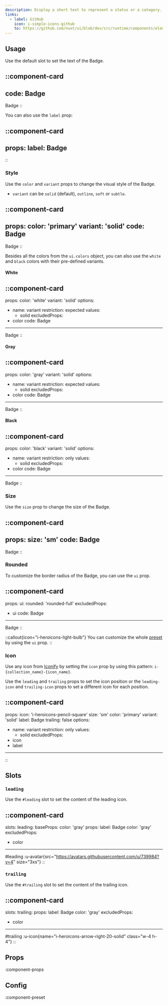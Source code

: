 ```yaml
---
description: Display a short text to represent a status or a category.
links:
  - label: GitHub
    icon: i-simple-icons-github
    to: https://github.com/nuxt/ui/blob/dev/src/runtime/components/elements/Badge.vue
---
```


## Usage

Use the default slot to set the text of the Badge.

::component-card
---
code: Badge
---

Badge
::

You can also use the `label` prop:

::component-card
---
props:
  label: Badge
---
::

### Style

Use the `color` and `variant` props to change the visual style of the Badge.

- `variant` can be `solid` (default), `outline`, `soft` or `subtle`.

::component-card
---
props:
  color: 'primary'
  variant: 'solid'
code: Badge
---

Badge
::

Besides all the colors from the `ui.colors` object, you can also use the `white` and `black` colors with their pre-defined variants.

#### White

::component-card
---
props:
  color: 'white'
  variant: 'solid'
options:
  - name: variant
    restriction: expected
    values:
      - solid
excludedProps:
  - color
code: Badge
---

Badge
::

#### Gray

::component-card
---
props:
  color: 'gray'
  variant: 'solid'
options:
  - name: variant
    restriction: expected
    values:
      - solid
excludedProps:
  - color
code: Badge
---

Badge
::

#### Black

::component-card
---
props:
  color: 'black'
  variant: 'solid'
options:
  - name: variant
    restriction: only
    values:
      - solid
excludedProps:
  - color
code: Badge
---

Badge
::

### Size

Use the `size` prop to change the size of the Badge.

::component-card
---
props:
  size: 'sm'
code: Badge
---

Badge
::

### Rounded

To customize the border radius of the Badge, you can use the `ui` prop.

::component-card
---
props:
  ui:
    rounded: 'rounded-full'
excludedProps:
  - ui
code: Badge
---

Badge
::

::callout{icon="i-heroicons-light-bulb"}
You can customize the whole [preset](#preset) by using the `ui` prop.
::

### Icon

Use any icon from [Iconify](https://icones.js.org) by setting the `icon` prop by using this pattern: `i-{collection_name}-{icon_name}`.

Use the `leading` and `trailing` props to set the icon position or the `leading-icon` and `trailing-icon` props to set a different icon for each position.

::component-card
---
props:
  icon: 'i-heroicons-pencil-square'
  size: 'sm'
  color: 'primary'
  variant: 'solid'
  label: Badge
  trailing: false
options:
  - name: variant
    restriction: only
    values:
      - solid
excludedProps:
  - icon
  - label
---
::

## Slots

### `leading`

Use the `#leading` slot to set the content of the leading icon.

::component-card
---
slots:
  leading: <UAvatar src="https://avatars.githubusercontent.com/u/739984?v=4" size="3xs" />
baseProps:
  color: 'gray'
props:
  label: Badge
  color: 'gray'
excludedProps:
  - color
---

#leading
  :u-avatar{src="https://avatars.githubusercontent.com/u/739984?v=4" size="3xs"}
::

### `trailing`

Use the `#trailing` slot to set the content of the trailing icon.

::component-card
---
slots:
  trailing: <UIcon name="i-heroicons-arrow-right-20-solid" class="w-4 h-4" />
props:
  label: Badge
  color: 'gray'
excludedProps:
  - color
---

#trailing
  :u-icon{name="i-heroicons-arrow-right-20-solid" class="w-4 h-4"}
::

## Props

:component-props

## Config

:component-preset

